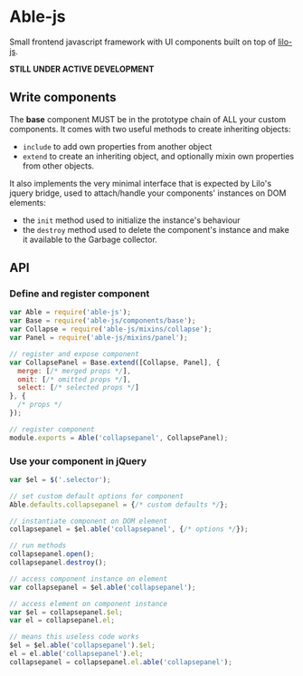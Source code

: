 # Able-js

Small frontend javascript framework with UI components built on top of [lilo-js](https://github.com/yoannisj/lilo-js).

**STILL UNDER ACTIVE DEVELOPMENT**

## Write components

The **base** component MUST be in the prototype chain of ALL your custom components. It comes with two useful methods to create inheriting objects:
- `include` to add own properties from another object
- `extend` to create an inheriting object, and optionally mixin own properties from other objects.

It also implements the very minimal interface that is expected by Lilo's jquery bridge, used to attach/handle your components' instances on DOM elements:
- the `init` method used to initialize the instance's behaviour
- the `destroy` method used to delete the component's instance and make it available to the Garbage collector.

## API

### Define and register component

```js
var Able = require('able-js');
var Base = require('able-js/components/base');
var Collapse = require('able-js/mixins/collapse');
var Panel = require('able-js/mixins/panel');

// register and expose component
var CollapsePanel = Base.extend([Collapse, Panel], {
  merge: [/* merged props */],
  omit: [/* omitted props */],
  select: [/* selected props */]
}, {
  /* props */
});

// register component
module.exports = Able('collapsepanel', CollapsePanel);
```

### Use your component in jQuery

```js
var $el = $('.selector');

// set custom default options for component
Able.defaults.collapsepanel = {/* custom defaults */};

// instantiate component on DOM element
collapsepanel = $el.able('collapsepanel', {/* options */});

// run methods
collapsepanel.open();
collapsepanel.destroy();

// access component instance on element
var collapsepanel = $el.able('collapsepanel');

// access element on component instance
var $el = collapsepanel.$el;
var el = collapsepanel.el;

// means this useless code works
$el = $el.able('collapsepanel').$el;
el = el.able('collapsepanel').el;
collapsepanel = collapsepanel.el.able('collapsepanel');
```